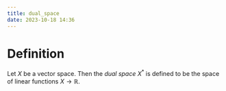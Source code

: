 ```yaml
---
title: dual_space
date: 2023-10-18 14:36
---
```

# Definition
Let $X$ be a vector space. Then the *dual space* $X^*$ is defined to be the space of linear functions $X\to\mathbb{R}$.
